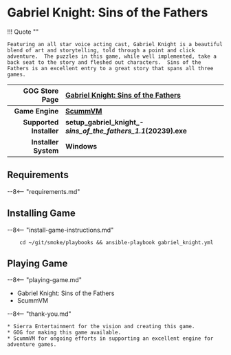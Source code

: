 # Gabriel Knight: Sins of the Fathers

!!! Quote ""

    Featuring an all star voice acting cast, Gabriel Knight is a beautiful blend of art and storytelling, told through a point and click adventure.  The puzzles in this game, while well implemented, take a back seat to the story and fleshed out characters.  Sins of the Fathers is an excellent entry to a great story that spans all three games.  

| GOG Store Page | [Gabriel Knight: Sins of the Fathers](https://www.gog.com/game/gabriel_knight_sins_of_the_fathers) |
|--:|:--|
| **Game Engine** | **[ScummVM](https://www.scummvm.org/)** |
| **Supported Installer** | **setup_gabriel_knight_-_sins_of_the_fathers_1.1_(20239).exe** |
| **Installer System** | **Windows** |

## Requirements

--8<-- "requirements.md"

## Installing Game

--8<-- "install-game-instructions.md"

        cd ~/git/smoke/playbooks && ansible-playbook gabriel_knight.yml

## Playing Game

--8<-- "playing-game.md"
    
* Gabriel Knight: Sins of the Fathers
* ScummVM

--8<-- "thank-you.md"
    
    * Sierra Entertainment for the vision and creating this game.
    * GOG for making this game available.
    * ScummVM for ongoing efforts in supporting an excellent engine for adventure games.